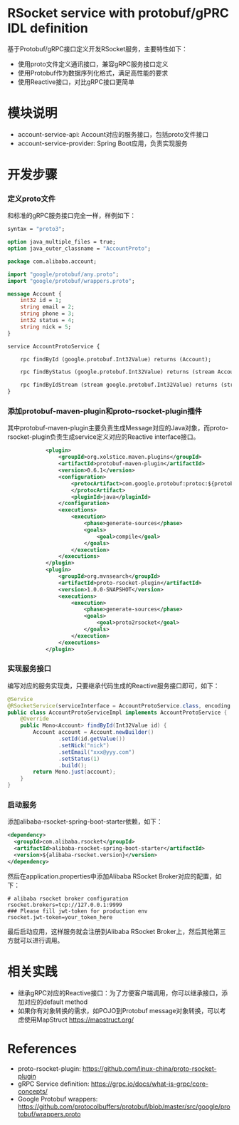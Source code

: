 RSocket service with protobuf/gPRC IDL definition
=================================================

基于Protobuf/gRPC接口定义开发RSocket服务，主要特性如下：

* 使用proto文件定义通讯接口，兼容gRPC服务接口定义
* 使用Protobuf作为数据序列化格式，满足高性能的要求
* 使用Reactive接口，对比gRPC接口更简单

# 模块说明

* account-service-api: Account对应的服务接口，包括proto文件接口
* account-service-provider: Spring Boot应用，负责实现服务

# 开发步骤

###  定义proto文件

和标准的gRPC服务接口完全一样，样例如下：

```proto
syntax = "proto3";

option java_multiple_files = true;
option java_outer_classname = "AccountProto";

package com.alibaba.account;

import "google/protobuf/any.proto";
import "google/protobuf/wrappers.proto";

message Account {
    int32 id = 1;
    string email = 2;
    string phone = 3;
    int32 status = 4;
    string nick = 5;
}

service AccountProtoService {

    rpc findById (google.protobuf.Int32Value) returns (Account);

    rpc findByStatus (google.protobuf.Int32Value) returns (stream Account);

    rpc findByIdStream (stream google.protobuf.Int32Value) returns (stream Account);
}
```

### 添加protobuf-maven-plugin和proto-rsocket-plugin插件

其中protobuf-maven-plugin主要负责生成Message对应的Java对象，而proto-rsocket-plugin负责生成service定义对应的Reactive interface接口。

```xml
            <plugin>
                <groupId>org.xolstice.maven.plugins</groupId>
                <artifactId>protobuf-maven-plugin</artifactId>
                <version>0.6.1</version>
                <configuration>
                    <protocArtifact>com.google.protobuf:protoc:${protobuf-java.version}:exe:${os.detected.classifier}
                    </protocArtifact>
                    <pluginId>java</pluginId>
                </configuration>
                <executions>
                    <execution>
                        <phase>generate-sources</phase>
                        <goals>
                            <goal>compile</goal>
                        </goals>
                    </execution>
                </executions>
            </plugin>
            <plugin>
                <groupId>org.mvnsearch</groupId>
                <artifactId>proto-rsocket-plugin</artifactId>
                <version>1.0.0-SNAPSHOT</version>
                <executions>
                    <execution>
                        <phase>generate-sources</phase>
                        <goals>
                            <goal>proto2rsocket</goal>
                        </goals>
                    </execution>
                </executions>
            </plugin>
```

### 实现服务接口

编写对应的服务实现类，只要继承代码生成的Reactive服务接口即可，如下：

```java
@Service
@RSocketService(serviceInterface = AccountProtoService.class, encoding = "protobuf")
public class AccountProtoServiceImpl implements AccountProtoService {
    @Override
    public Mono<Account> findById(Int32Value id) {
        Account account = Account.newBuilder()
                .setId(id.getValue())
                .setNick("nick")
                .setEmail("xxx@yyy.com")
                .setStatus(1)
                .build();
        return Mono.just(account);
    }
}
```

### 启动服务

添加alibaba-rsocket-spring-boot-starter依赖，如下：

```xml
<dependency>
  <groupId>com.alibaba.rsocket</groupId>
  <artifactId>alibaba-rsocket-spring-boot-starter</artifactId>
  <version>${alibaba-rsocket.version}</version>
</dependency>
```

然后在application.properties中添加Alibaba RSocket Broker对应的配置，如下：

```
# alibaba rsocket broker configuration
rsocket.brokers=tcp://127.0.0.1:9999
### Please fill jwt-token for production env
rsocket.jwt-token=your_token_here
```

最后启动应用，这样服务就会注册到Alibaba RSocket Broker上，然后其他第三方就可以进行调用。

# 相关实践

* 继承gRPC对应的Reactive接口：为了方便客户端调用，你可以继承接口，添加对应的default method
* 如果你有对象转换的需求，如POJO到Protobuf message对象转换，可以考虑使用MapStruct https://mapstruct.org/

# References

* proto-rsocket-plugin: https://github.com/linux-china/proto-rsocket-plugin
* gRPC Service definition: https://grpc.io/docs/what-is-grpc/core-concepts/
* Google Protobuf wrappers: https://github.com/protocolbuffers/protobuf/blob/master/src/google/protobuf/wrappers.proto
